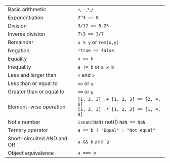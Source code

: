 |                            |                                                 |
| -------------------------- | ----------------------------------------------- |
| Basic arithmetic           | `+`, `-`,`*`,`/`                                |
| Exponentiation             | `2^3 == 8`                                      |
| Division                   | `3/12 == 0.25`                                  |
| Inverse division           | `7\3 == 3/7`                                    |
| Remainder                  | `x % y` or `rem(x,y)`                           |
| Negation                   | `!true == false`                                |
| Equality                   | `a == b`                                        |
| Inequality                 | `a != b` or `a ≠ b`                             |
| Less and larger than       | `<` and `>`                                     |
| Less than or equal to      | `<=` or `≤`                                     |
| Greater than or equal to   | `>=` or `≥`                                     |
| Element-wise operation     | `[1, 2, 3] .+ [1, 2, 3] == [2, 4, 6]`<br>`[1, 2, 3] .* [1, 2, 3] == [1, 4, 9]` |
| Not a number               | `isnan(NaN)` not(!) `NaN == NaN`                |
| Ternary operator           | `a == b ? "Equal" : "Not equal"`                |
| Short-circuited AND and OR | `a && b` and `a || b`                           |
| Object equivalence         | `a === b`                                       |
